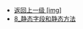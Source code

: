- [返回上一级 [img]](后端/JavaNote/2_Java(书栈)/3_面对对象编程/1_面对对象基础/img/)
- [8_静态字段和静态方法](后端/JavaNote/2_Java(书栈)/3_面对对象编程/1_面对对象基础/img/8_静态字段和静态方法/)
